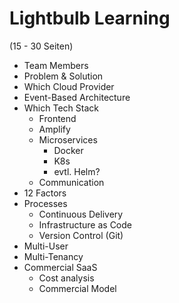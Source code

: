 # Lightbulb Learning
(15 - 30 Seiten)

- Team Members
- Problem & Solution
- Which Cloud Provider
- Event-Based Architecture
- Which Tech Stack
    - Frontend
    - Amplify
    - Microservices 
        - Docker
        - K8s
        - evtl. Helm?
    - Communication
- 12 Factors
- Processes
    - Continuous Delivery
    - Infrastructure as Code
    - Version Control (Git)
- Multi-User
- Multi-Tenancy
- Commercial SaaS
  - Cost analysis
  - Commercial Model